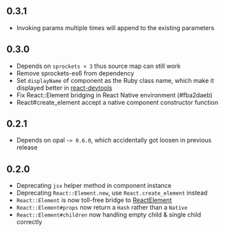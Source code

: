 ## 0.3.1
*  Invoking params multiple times will append to the existing parameters

## 0.3.0
*  Depends on `sprockets < 3` thus source map can still work
*  Remove sprockets-es6 from dependency
*  Set `displayName` of component as the Ruby class name, which make it displayed better in [react-devtools](https://github.com/facebook/react-devtools)
*  Fix React::Element bridging in React Native environment (#fba2daeb)
*  React#create_element accept a native component constructor function

## 0.2.1
*  Depends on opal `~> 0.6.0`, which accidentally got loosen in previous release

## 0.2.0

*  Deprecating `jsx` helper method in component instance
*  Deprecating `React::Element.new`, use `React.create_element` instead
*  `React::Element` is now toll-free bridge to [ReactElement](http://facebook.github.io/react/docs/glossary.html#react-elements)
*  `React::Element#props` now return a `Hash` rather than a `Native`
*  `React::Element#children` now handling empty child & single child correctly
